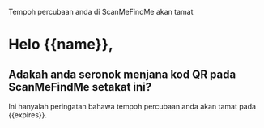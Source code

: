 Tempoh percubaan anda di ScanMeFindMe akan tamat

<h1>Helo {{name}},</h1>
<h2>Adakah anda seronok menjana kod QR pada ScanMeFindMe setakat ini?</h2>
<p>Ini hanyalah peringatan bahawa tempoh percubaan anda akan tamat pada {{expires}}.</p>